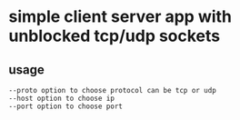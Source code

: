 # simple client server app with unblocked tcp/udp sockets
## usage
    --proto option to choose protocol can be tcp or udp
    --host option to choose ip
    --port option to choose port